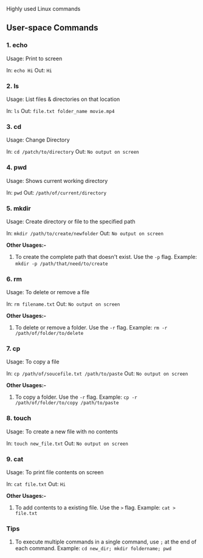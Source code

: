 Highly used Linux commands
## User-space Commands

### 1. echo
Usage: Print to screen

In: `echo Hi`
Out: `Hi`
### 2. ls
Usage: List files & directories on that location

In: `ls`
Out: `file.txt folder_name movie.mp4`

### 3. cd
Usage: Change Directory

In: `cd /patch/to/directory`
Out: `No output on screen`

### 4. pwd
Usage: Shows current working directory

In: `pwd`
Out: `/path/of/current/directory`

### 5. mkdir
Usage: Create directory or file to the specified path

In: `mkdir /path/to/create/newfolder`
Out: `No output on screen`

**Other Usages:-**
1. To create the complete path that doesn't exist. Use the `-p` flag.
		Example: `mkdir -p /path/that/need/to/create`
		
### 6. rm
Usage: To delete or remove a file

In: `rm filename.txt`
Out: `No output on screen`

**Other Usages:-**
1. To delete or remove a folder. Use the `-r` flag.
		Example: `rm -r /path/of/folder/to/delete`

### 7. cp
Usage: To copy a file

In: `cp /path/of/soucefile.txt /path/to/paste`
Out: `No output on screen`

**Other Usages:-**
1. To copy a folder. Use the `-r` flag.
		Example: `cp -r /path/of/folder/to/copy /path/to/paste`

### 8. touch
Usage: To create a new file with no contents

In: `touch new_file.txt`
Out: `No output on screen`

### 9. cat
Usage: To print file contents on screen

In: `cat file.txt`
Out: `Hi`

**Other Usages:-**
1. To add contents to a existing file. Use the `>` flag.
		Example: `cat > file.txt`
### Tips
1. To execute multiple commands in a single command, use `;` at the end of each command.
		Example: `cd new_dir; mkdir foldername; pwd`


